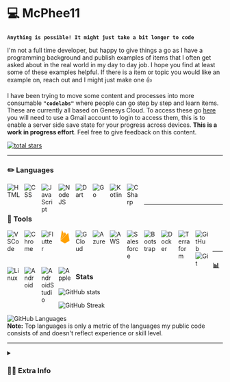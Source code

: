 # 💻 McPhee11

**`Anything is possible! It might just take a bit longer to code`**

I'm not a full time developer, but happy to give things a go as I have a programming background and publish examples of items that I often get asked about in the real world in my day to day job. I hope you find at least some of these examples helpful. If there is a item or topic you would like an example on, reach out and I might just make one 👍

I have been trying to move some content and processes into more consumable **`"codelabs"`** where people can go step by step and learn items. These are currently all based on Genesys Cloud. To access these go [here](https://developer-training-genesys.firebaseapp.com/) you will need to use a Gmail account to login to access them, this is to enable a server side save state for your progress across devices. **This is a work in progress effort**. Feel free to give feedback on this content.

   <p align="left">
      <a href="https://github.com/mcphee11?tab=repositories&sort=stargazers">
         <img alt="total stars" title="Total stars on GitHub" src="https://custom-icon-badges.demolab.com/github/stars/mcphee11?color=55960c&style=for-the-badge&labelColor=488207&logo=star"/></a>
   </p>

---

### ✏️ Languages

<img align="left" alt="HTML" width="30px" style="padding-right:10px;" src="https://cdn.jsdelivr.net/gh/devicons/devicon/icons/html5/html5-plain.svg" title="HTML"/>
<img align="left" alt="CSS" width="30px" style="padding-right:10px;" src="https://cdn.jsdelivr.net/gh/devicons/devicon/icons/css3/css3-plain.svg" title="CSS"/>
<img align="left" alt="JavaScript" width="30px" style="padding-right:10px;" src="https://cdn.jsdelivr.net/gh/devicons/devicon/icons/javascript/javascript-plain.svg" title="JavaScript"/>
<img align="left" alt="NodeJS" width="30px" style="padding-right:10px;" src="https://cdn.jsdelivr.net/gh/devicons/devicon/icons/nodejs/nodejs-original.svg" title="NodeJS"/>
<img align="left" alt="Dart" width="30px" style="padding-right:10px;" src="https://cdn.jsdelivr.net/gh/devicons/devicon/icons/dart/dart-original.svg" title="Dart"/>
<img align="left" alt="Go" width="30px" style="padding-right:10px;" src="https://cdn.jsdelivr.net/gh/devicons/devicon/icons/go/go-original.svg" title="Go"/>
<img align="left" alt="Kotlin" width="30px" style="padding-right:10px;" src="https://cdn.jsdelivr.net/gh/devicons/devicon/icons/kotlin/kotlin-original.svg" title="Kotlin"/>
<img align="left" alt="CSharp" width="30px" style="padding-right:10px;" src="https://cdn.jsdelivr.net/gh/devicons/devicon/icons/csharp/csharp-original.svg" title="CSharp"/>

<br />
<br />

---

### 🧰 Tools

<img align="left" alt="VSCode" width="30px" style="padding-right:10px;" src="https://cdn.jsdelivr.net/gh/devicons/devicon/icons/vscode/vscode-original.svg" title="VScode"/>
<img align="left" alt="Chrome" width="30px" style="padding-right:10px;" src="https://cdn.jsdelivr.net/gh/devicons/devicon/icons/chrome/chrome-original.svg" title="Chrome"/>
<img align="left" alt="Flutter" width="30px" style="padding-right:10px;" src="https://cdn.jsdelivr.net/gh/devicons/devicon/icons/flutter/flutter-original.svg" title="Flutter"/>
<img align="left" alt="Firebase" width="30px" style="padding-right:10px;" src="https://github.com/devicons/devicon/blob/v2.15.1/icons/firebase/firebase-plain.svg?raw=true" title="Firebase"/>
<img align="left" alt="GCloud" width="30px" style="padding-right:10px;" src="https://cdn.jsdelivr.net/gh/devicons/devicon/icons/googlecloud/googlecloud-original.svg" title="GCloud"/>
<img align="left" alt="Azure" width="30px" style="padding-right:10px;" src="https://cdn.jsdelivr.net/gh/devicons/devicon/icons/azure/azure-original.svg" title="Azure"/>
<img align="left" alt="AWS" width="30px" style="padding-right:10px;" src="https://cdn.jsdelivr.net/gh/devicons/devicon/icons/amazonwebservices/amazonwebservices-plain-wordmark.svg" title="AWS"/>
<img align="left" alt="Salesforce" width="30px" style="padding-right:10px;" src="https://cdn.jsdelivr.net/gh/devicons/devicon/icons/salesforce/salesforce-original.svg" title="Salesforce"/>
<img align="left" alt="Bootstrap" width="30px" style="padding-right:10px;" src="https://cdn.jsdelivr.net/gh/devicons/devicon/icons/bootstrap/bootstrap-original.svg" title="Bootstrap"/>
<img align="left" alt="Docker" width="30px" style="padding-right:10px;" src="https://cdn.jsdelivr.net/gh/devicons/devicon/icons/docker/docker-original.svg" title="Docker"/>
<img align="left" alt="Terraform" width="30px" style="padding-right:10px;" src="https://cdn.jsdelivr.net/gh/devicons/devicon/icons/terraform/terraform-original.svg" title="Terraform"/>
<img align="left" alt="GitHub" width="30px" style="padding-right:10px;" src="https://cdn.jsdelivr.net/gh/devicons/devicon/icons/github/github-original.svg" title="GitHub"/>
<img align="left" alt="Git" width="30px" style="padding-right:10px;" src="https://cdn.jsdelivr.net/gh/devicons/devicon/icons/git/git-original.svg" title="Git"/>
<img align="left" alt="Linux" width="30px" style="padding-right:10px;" src="https://cdn.jsdelivr.net/gh/devicons/devicon/icons/linux/linux-original.svg" title="Linux"/>
<img align="left" alt="Android" width="30px" style="padding-right:10px;" src="https://cdn.jsdelivr.net/gh/devicons/devicon/icons/android/android-original.svg" title="Android"/>
<img align="left" alt="AndroidStudio" width="30px" style="padding-right:10px;" src="https://cdn.jsdelivr.net/gh/devicons/devicon/icons/androidstudio/androidstudio-original.svg" title="AndroidStudio"/>
<img align="left" alt="Apple" width="30px" style="padding-right:10px;" src="https://cdn.jsdelivr.net/gh/devicons/devicon/icons/apple/apple-original.svg" title="Apple"/>

<br />
<br />

---

### 📊 Stats

![GitHub stats](https://github-readme-stats.vercel.app/api?username=mcphee11&show_icons=true&theme=gruvbox)

![GitHub Streak](https://streak-stats.demolab.com?user=mcphee11&theme=gruvbox&border_radius=4.5)

![GitHub Languages](https://github-readme-stats.vercel.app/api/top-langs?username=mcphee11&show_icons=true&theme=gruvbox&layout=compact&langs_count=8)
<br/>
<b>Note:</b> Top languages is only a metric of the languages my public code consists of and doesn't reflect experience or skill level.

---

<details>
 <summary><h3>👨‍💻 Extra Info</h3></summary>
   I started my coding journey in high school back in the Visual Basic days. Since studing coding it has not been my primary role but over my career of installing prem systems and later moving to selling cloud software, integrations are often a requirement. Having a Development background and knowledge of RESTful APIs has helped me a LOT over the last few years and lately I have started to post some examples here to give a reference point for people to use. Most of my examples are currently based around the Genesys Cloud CX product.
